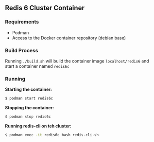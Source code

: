 ## Redis 6 Cluster Container

### Requirements
* Podman
* Access to the Docker container repository (debian base) 

### Build Process
Running `./build.sh` will build the container image `localhost/redis6` and start a container named `redis6c`

### Running

**Starting the container:**
```bash
$ podman start redis6c
```

**Stopping the container:**
```bash
$ podman stop redis6c
```

**Running redis-cli on teh cluster:**
```bash
$ podman exec -it redis6c bash redis-cli.sh
```
